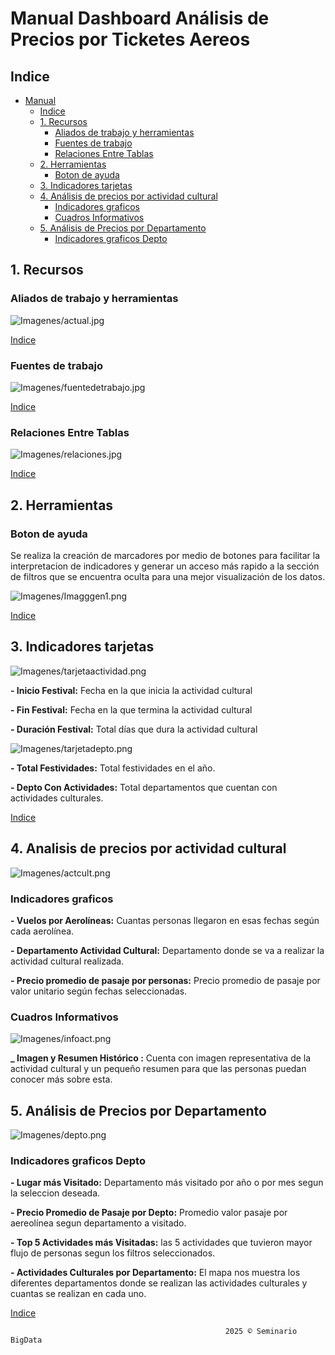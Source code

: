 # Manual Dashboard Análisis de Precios por Ticketes Aereos

## Indice

- [Manual](#manual)
  - [Indice](#indice)
  - [1. Recursos](#1-recursos)
    - [Aliados de trabajo y herramientas](#aliados-de-trabajo-y-herramientas)
    - [Fuentes de trabajo](#fuentes-de-trabajo)
    - [Relaciones Entre Tablas](#relaciones-entre-tablas)
  - [2. Herramientas](#2-herramientas)
    - [Boton de ayuda](#boton-de-ayuda)
  - [3. Indicadores tarjetas](#3-indicadores-tarjetas)
  - [4. Análisis de precios por actividad cultural](#4-analisis-de-precios-por-actividad-cultural)
    - [Indicadores graficos](#indicadores-graficos)
    - [Cuadros Informativos](#cuadros-informativos)
  - [5. Análisis de Precios por Departamento ](#5-analisis-de-precios-por-departamento)
    - [Indicadores graficos Depto](#indicadores-graficos-depto)

## 1. Recursos

### Aliados de trabajo y herramientas

![Imagenes/actual.jpg](Imagenes/actual.jpg)

[Indice](#indice)

### Fuentes de trabajo

![Imagenes/fuentedetrabajo.jpg](Imagenes/fuentedetrabajo.jpg)

[Indice](#indice)

### Relaciones Entre Tablas

![Imagenes/relaciones.jpg](Imagenes/relaciones.jpg)

[Indice](#indice)

## 2. Herramientas

### Boton de ayuda

Se realiza la creación de marcadores por medio de botones para facilitar la interpretacion de indicadores y generar un acceso más rapido a la sección de filtros que se encuentra oculta para una mejor visualización de los datos.

![Imagenes/Imagggen1.png](Imagenes/Imagggen1.png)

[Indice](#indice)

## 3. Indicadores tarjetas

![Imagenes/tarjetaactividad.png](Imagenes/tarjetaactividad.png)

**- Inicio Festival:** Fecha en la que inicia la actividad cultural

**- Fin Festival:** Fecha en la que termina la actividad cultural
  
**- Duración Festival:** Total días que dura la actividad cultural

![Imagenes/tarjetadepto.png](Imagenes/tarjetadepto.png)
  
**- Total Festividades:** Total festividades en el año.

**- Depto Con Actividades:** Total departamentos que cuentan con actividades culturales.

[Indice](#indice)

## 4. Analisis de precios por actividad cultural

![Imagenes/actcult.png](Imagenes/actcult.png)

### Indicadores graficos

**- Vuelos por Aerolíneas:** Cuantas personas llegaron en esas fechas según cada aerolínea.

**- Departamento Actividad Cultural:** Departamento donde se va a realizar la actividad cultural realizada.
  
**- Precio promedio de pasaje por personas:** Precio promedio de pasaje por valor unitario según fechas seleccionadas.

### Cuadros Informativos

![Imagenes/infoact.png](Imagenes/infoact.png)

**_ Imagen y Resumen Histórico :** Cuenta con imagen representativa de la actividad cultural y un pequeño resumen para que las personas puedan conocer más sobre esta.

## 5. Análisis de Precios por Departamento 

![Imagenes/depto.png](Imagenes/depto.png)

### Indicadores graficos Depto

**- Lugar más Visitado:** Departamento más visitado por año o por mes segun la seleccion deseada.

**- Precio Promedio de Pasaje por Depto:** Promedio valor pasaje por aereolínea segun departamento a visitado. 
  
**- Top 5 Actividades más Visitadas:** las 5 actividades que tuvieron mayor flujo de personas segun los filtros seleccionados.
  
**- Actividades Culturales por Departamento:** El mapa nos muestra los diferentes departamentos donde se realizan las actividades culturales y cuantas se realizan en cada uno.

  
[Indice](#indice)




                                                    2025 © Seminario BigData